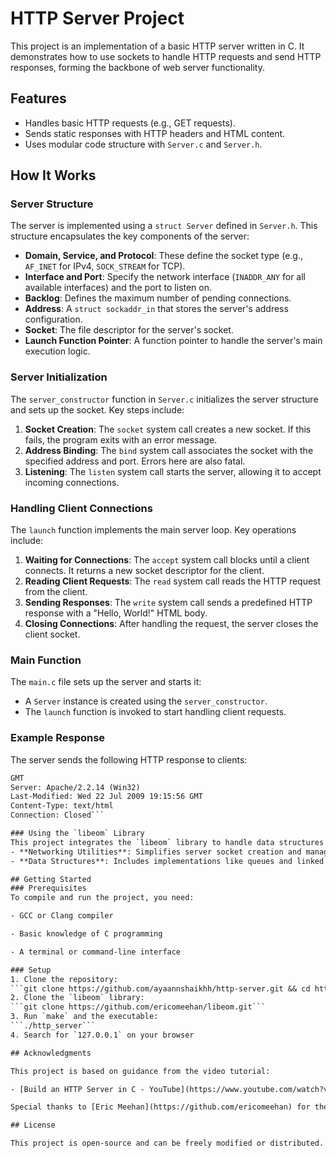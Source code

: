 # HTTP Server Project

This project is an implementation of a basic HTTP server written in C. It demonstrates how to use sockets to handle HTTP requests and send HTTP responses, forming the backbone of web server functionality.

## Features
- Handles basic HTTP requests (e.g., GET requests).
- Sends static responses with HTTP headers and HTML content.
- Uses modular code structure with `Server.c` and `Server.h`.

## How It Works
### Server Structure
The server is implemented using a `struct Server` defined in `Server.h`. This structure encapsulates the key components of the server:
- **Domain, Service, and Protocol**: These define the socket type (e.g., `AF_INET` for IPv4, `SOCK_STREAM` for TCP).
- **Interface and Port**: Specify the network interface (`INADDR_ANY` for all available interfaces) and the port to listen on.
- **Backlog**: Defines the maximum number of pending connections.
- **Address**: A `struct sockaddr_in` that stores the server's address configuration.
- **Socket**: The file descriptor for the server's socket.
- **Launch Function Pointer**: A function pointer to handle the server's main execution logic.

### Server Initialization
The `server_constructor` function in `Server.c` initializes the server structure and sets up the socket. Key steps include:
1. **Socket Creation**: The `socket` system call creates a new socket. If this fails, the program exits with an error message.
2. **Address Binding**: The `bind` system call associates the socket with the specified address and port. Errors here are also fatal.
3. **Listening**: The `listen` system call starts the server, allowing it to accept incoming connections.

### Handling Client Connections
The `launch` function implements the main server loop. Key operations include:
1. **Waiting for Connections**: The `accept` system call blocks until a client connects. It returns a new socket descriptor for the client.
2. **Reading Client Requests**: The `read` system call reads the HTTP request from the client.
3. **Sending Responses**: The `write` system call sends a predefined HTTP response with a "Hello, World!" HTML body.
4. **Closing Connections**: After handling the request, the server closes the client socket.

### Main Function
The `main.c` file sets up the server and starts it:
- A `Server` instance is created using the `server_constructor`.
- The `launch` function is invoked to start handling client requests.

### Example Response
The server sends the following HTTP response to clients:
```HTTP/1.1 200 OK
GMT
Server: Apache/2.2.14 (Win32)
Last-Modified: Wed 22 Jul 2009 19:15:56 GMT
Content-Type: text/html
Connection: Closed```

### Using the `libeom` Library
This project integrates the `libeom` library to handle data structures and networking functionalities. The library provides:
- **Networking Utilities**: Simplifies server socket creation and management.
- **Data Structures**: Includes implementations like queues and linked lists that can be extended for request handling or future features.

## Getting Started
### Prerequisites
To compile and run the project, you need:

- GCC or Clang compiler

- Basic knowledge of C programming

- A terminal or command-line interface

### Setup
1. Clone the repository:
```git clone https://github.com/ayaannshaikhh/http-server.git && cd http-server```
2. Clone the `libeom` library:
```git clone https://github.com/ericomeehan/libeom.git```
3. Run `make` and the executable:
```./http_server```
4. Search for `127.0.0.1` on your browser

## Acknowledgments

This project is based on guidance from the video tutorial:

- [Build an HTTP Server in C - YouTube](https://www.youtube.com/watch?v=gk6NL1pZi1M) by Eric Meehan.

Special thanks to [Eric Meehan](https://github.com/ericomeehan) for the `libeom` library, which powers the networking and data structure functionalities.

## License

This project is open-source and can be freely modified or distributed.